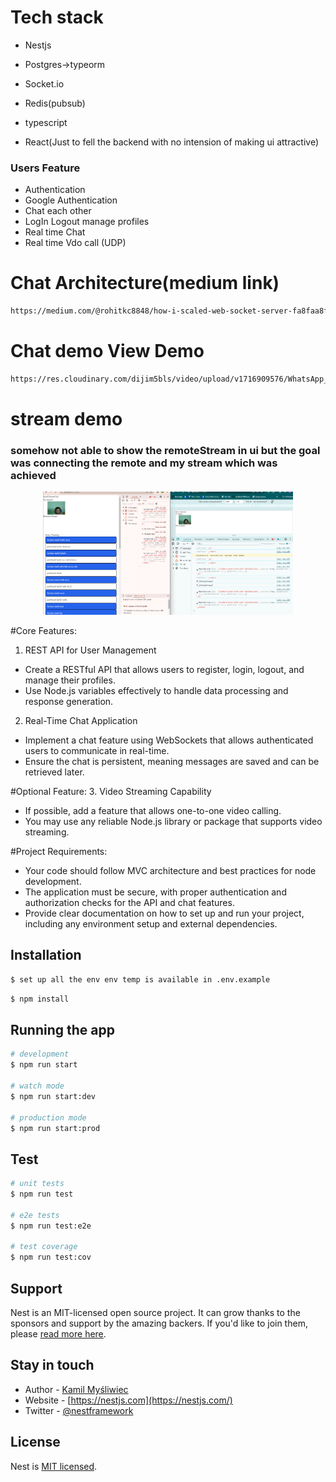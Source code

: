 # Tech stack

- Nestjs

- Postgres->typeorm

- Socket.io

- Redis(pubsub)

- typescript

- React(Just to fell the backend with no intension of making ui attractive)

### Users Feature

- Authentication
- Google Authentication
- Chat each other
- LogIn Logout manage profiles
- Real time Chat
- Real time Vdo call (UDP)

# Chat Architecture(medium link)

```bash
https://medium.com/@rohitkc8848/how-i-scaled-web-socket-server-fa8faa8f89ad
```

# Chat demo View Demo

```bash
https://res.cloudinary.com/dijim5bls/video/upload/v1716909576/WhatsApp_Video_2024-05-28_at_20.51.24_dc4fd6e2_gk9gka.mp4
```

# stream demo

### somehow not able to show the remoteStream in ui but the goal was connecting the remote and my stream which was achieved

<p align="center">
  <img src="./Screenshot 2024-05-28 214124.png" width="400" alt="accessibility text">
</p>

#Core Features:

1. REST API for User Management

- Create a RESTful API that allows users to register, login, logout, and manage their profiles.
- Use Node.js variables effectively to handle data processing and response generation.

2. Real-Time Chat Application

- Implement a chat feature using WebSockets that allows authenticated users to communicate in real-time.
- Ensure the chat is persistent, meaning messages are saved and can be retrieved later.

#Optional Feature: 3. Video Streaming Capability

- If possible, add a feature that allows one-to-one video calling.
- You may use any reliable Node.js library or package that supports video streaming.

#Project Requirements:

- Your code should follow MVC architecture and best practices for node development.
- The application must be secure, with proper authentication and authorization checks for the API and chat features.
- Provide clear documentation on how to set up and run your project, including any environment setup and external dependencies.

## Installation

```bash
$ set up all the env env temp is available in .env.example
```

```bash
$ npm install
```

## Running the app

```bash
# development
$ npm run start

# watch mode
$ npm run start:dev

# production mode
$ npm run start:prod
```

## Test

```bash
# unit tests
$ npm run test

# e2e tests
$ npm run test:e2e

# test coverage
$ npm run test:cov
```

## Support

Nest is an MIT-licensed open source project. It can grow thanks to the sponsors and support by the amazing backers. If you'd like to join them, please [read more here](https://docs.nestjs.com/support).

## Stay in touch

- Author - [Kamil Myśliwiec](https://kamilmysliwiec.com)
- Website - [https://nestjs.com](https://nestjs.com/)
- Twitter - [@nestframework](https://twitter.com/nestframework)

## License

Nest is [MIT licensed](LICENSE).

